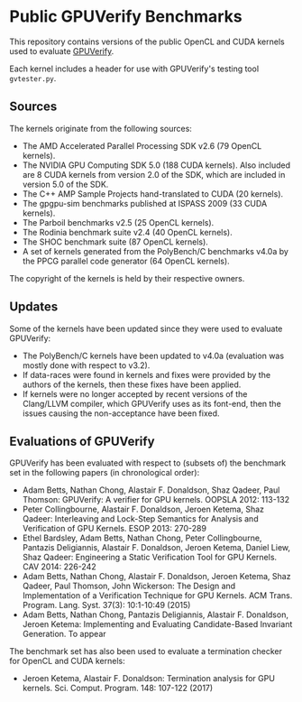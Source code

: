 # Public GPUVerify Benchmarks

This repository contains versions of the public OpenCL and CUDA kernels used
to evaluate [GPUVerify](http://multicore.doc.ic.ac.uk/tools/GPUVerify).

Each kernel includes a header for use with GPUVerify's testing tool
`gvtester.py`.

## Sources

The kernels originate from the following sources:

* The AMD Accelerated Parallel Processing SDK v2.6 (79 OpenCL kernels).
* The NVIDIA GPU Computing SDK 5.0 (188 CUDA kernels). Also included are
  8 CUDA kernels from version 2.0 of the SDK, which are included in version
  5.0 of the SDK.
* The C++ AMP Sample Projects hand-translated to CUDA (20 kernels).
* The gpgpu-sim benchmarks published at ISPASS 2009 (33 CUDA kernels).
* The Parboil benchmarks v2.5 (25 OpenCL kernels).
* The Rodinia benchmark suite v2.4 (40 OpenCL kernels).
* The SHOC benchmark suite (87 OpenCL kernels).
* A set of kernels generated from the PolyBench/C benchmarks v4.0a by the
  PPCG parallel code generator (64 OpenCL kernels).

The copyright of the kernels is held by their respective owners.

## Updates

Some of the kernels have been updated since they were used to evaluate
GPUVerify:

* The PolyBench/C kernels have been updated to v4.0a (evaluation was mostly
  done with respect to v3.2).
* If data-races were found in kernels and fixes were provided by the authors
  of the kernels, then these fixes have been applied.
* If kernels were no longer accepted by recent versions of the Clang/LLVM
  compiler, which GPUVerify uses as its font-end, then the issues causing
  the non-acceptance have been fixed.

## Evaluations of GPUVerify

GPUVerify has been evaluated with respect to (subsets of) the benchmark set in
the following papers (in chronological order):

* Adam Betts, Nathan Chong, Alastair F. Donaldson, Shaz Qadeer, Paul Thomson:
  GPUVerify: A verifier for GPU kernels. OOPSLA 2012: 113-132
* Peter Collingbourne, Alastair F. Donaldson, Jeroen Ketema, Shaz Qadeer:
  Interleaving and Lock-Step Semantics for Analysis and Verification of GPU
  Kernels. ESOP 2013: 270-289
* Ethel Bardsley, Adam Betts, Nathan Chong, Peter Collingbourne, Pantazis
  Deligiannis, Alastair F. Donaldson, Jeroen Ketema, Daniel Liew, Shaz Qadeer:
  Engineering a Static Verification Tool for GPU Kernels. CAV 2014: 226-242
* Adam Betts, Nathan Chong, Alastair F. Donaldson, Jeroen Ketema, Shaz Qadeer,
  Paul Thomson, John Wickerson: The Design and Implementation of a Verification
  Technique for GPU Kernels. ACM Trans. Program. Lang. Syst. 37(3): 10:1-10:49
  (2015)
* Adam Betts, Nathan Chong, Pantazis Deligiannis, Alastair F. Donaldson, Jeroen
  Ketema: Implementing and Evaluating Candidate-Based Invariant Generation. To
  appear

The benchmark set has also been used to evaluate a termination checker for
OpenCL and CUDA kernels:

* Jeroen Ketema, Alastair F. Donaldson: Termination analysis for GPU kernels.
  Sci. Comput. Program. 148: 107-122 (2017)

